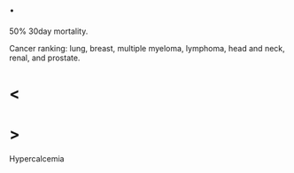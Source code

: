 # .

50% 30day mortality.

Cancer ranking: lung, breast, multiple myeloma, lymphoma, head and neck, renal, and prostate.

# <

# >

Hypercalcemia
